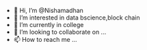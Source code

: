 - 👋 Hi, I’m @Nishamadhan
- 👀 I’m interested in data bscience,block chain 
- 🌱 I’m currently in college
- 💞️ I’m looking to collaborate on ...
- 📫 How to reach me ...

<!---
Nishamadhan/Nishamadhan is a ✨ special ✨ repository because its `README.md` (this file) appears on your GitHub profile.
You can click the Preview link to take a look at your changes.
--->
